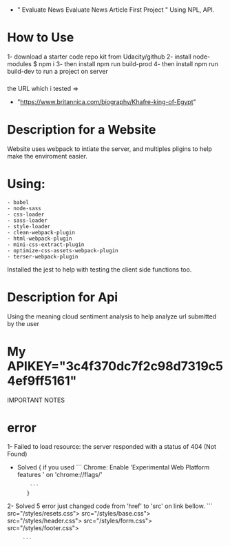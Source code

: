 ###
 * " Evaluate News Evaluate News Article First Project "
Using NPL, API.


# How to Use 
1- download a starter code repo kit from Udacity/github
2- install node-modules $ npm i
3- then install npm run build-prod
4- then install npm run build-dev to run a project on server

 ###
 the URL which i tested =>
 * "https://www.britannica.com/biography/Khafre-king-of-Egypt"

# Description for a Website
Website uses webpack to intiate the server, and multiples pligins to help make the enviroment easier.

# Using:
    - babel
    - node-sass
    - css-loader
    - sass-loader
    - style-loader
    - clean-webpack-plugin
    - html-webpack-plugin
    - mini-css-extract-plugin
    - optimize-css-assets-webpack-plugin
    - terser-webpack-plugin
Installed the jest to help with testing the client side functions too.


# Description for Api

Using the meaning cloud sentiment analysis to help analyze url submitted by the user
# My APIKEY="3c4f370dc7f2c98d7319c54ef9ff5161"

IMPORTANT NOTES
# error
1- Failed to load resource: the server responded with a status of 404 (Not Found)
* Solved { if you used
          ```
          Chrome: Enable 'Experimental Web Platform features '
          on 'chrome://flags/'

          ```
         }
2- Solved
          5 error just changed code from
          'href' to 'src' on link bellow.
         ```
          src="/styles/resets.css">
          src="/styles/base.css">
          src="/styles/header.css">
          src="/styles/form.css">
          src="/styles/footer.css">
         
         ```
